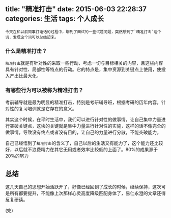 title: "精准打击"
date: 2015-06-03 22:28:37
categories: 生活
tags: 个人成长
---
    今天在和以前同事打电话的过程中，聊到了面试的一些试题问题，突然想到了`精准打击`这个词，发现这个词可以总结起来。

<!--more-->
### 什么是精准打击？
`精准打击`就是有针对性的采取一些行动，考虑一切与目标相关的内容，且这些内容具有针对性、局部性等特点的行动。它的特点是，集中资源到关键点上使用，使投入产出比最大化。

### 有哪些行为可以被称为精准打击？
考前辅导就是最为明显的精准打击，特别是考研辅导班，根据考研的历年内容，针对性的复习培训就是它存在的意义。

其实这个时候，在平时生活中，我们可以进行针对性的做事情，让自己集中力量进行突破关键点，这块的关键就是集中力量进行针对性的实施，这样的话不像完全的做事情，导致没有终点或者没有目的，让自己的力量进行分散，不能突破能力。

自己已经悟到了`精准打击`的含义了，自己以后的生活又有能力了，这个能力还比较好，以后就不浪费精力在其它无用或者效率比较低的上面了。80%的成果源于20%的努力


## 总结
这几天自己的思想开始活跃开了，好像已经回到了成长的时候，继续保持，这次可是所有都要提升，不能像上次那样心灵高度降级匹配身体了，易仁永澄的文章还得反复研读。

(完)
